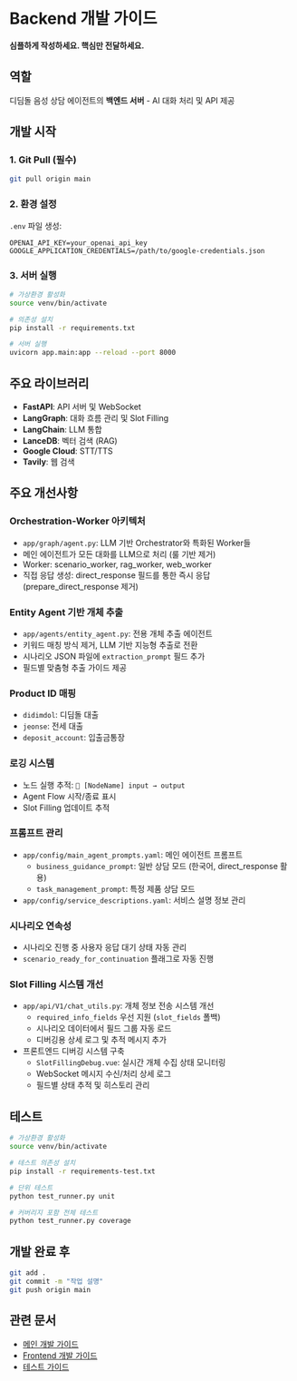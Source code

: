 # Backend 개발 가이드

**심플하게 작성하세요. 핵심만 전달하세요.**

## 역할

디딤돌 음성 상담 에이전트의 **백엔드 서버** - AI 대화 처리 및 API 제공

## 개발 시작

### 1. Git Pull (필수)
```bash
git pull origin main
```

### 2. 환경 설정
`.env` 파일 생성:
```env
OPENAI_API_KEY=your_openai_api_key
GOOGLE_APPLICATION_CREDENTIALS=/path/to/google-credentials.json
```

### 3. 서버 실행
```bash
# 가상환경 활성화
source venv/bin/activate

# 의존성 설치
pip install -r requirements.txt

# 서버 실행
uvicorn app.main:app --reload --port 8000
```

## 주요 라이브러리

- **FastAPI**: API 서버 및 WebSocket
- **LangGraph**: 대화 흐름 관리 및 Slot Filling
- **LangChain**: LLM 통합
- **LanceDB**: 벡터 검색 (RAG)
- **Google Cloud**: STT/TTS
- **Tavily**: 웹 검색

## 주요 개선사항

### Orchestration-Worker 아키텍처
- `app/graph/agent.py`: LLM 기반 Orchestrator와 특화된 Worker들
- 메인 에이전트가 모든 대화를 LLM으로 처리 (룰 기반 제거)
- Worker: scenario_worker, rag_worker, web_worker
- 직접 응답 생성: direct_response 필드를 통한 즉시 응답 (prepare_direct_response 제거)

### Entity Agent 기반 개체 추출
- `app/agents/entity_agent.py`: 전용 개체 추출 에이전트
- 키워드 매칭 방식 제거, LLM 기반 지능형 추출로 전환
- 시나리오 JSON 파일에 `extraction_prompt` 필드 추가
- 필드별 맞춤형 추출 가이드 제공

### Product ID 매핑
- `didimdol`: 디딤돌 대출
- `jeonse`: 전세 대출
- `deposit_account`: 입출금통장

### 로깅 시스템
- 노드 실행 추적: `🔄 [NodeName] input → output`
- Agent Flow 시작/종료 표시
- Slot Filling 업데이트 추적

### 프롬프트 관리
- `app/config/main_agent_prompts.yaml`: 메인 에이전트 프롬프트
  - `business_guidance_prompt`: 일반 상담 모드 (한국어, direct_response 활용)
  - `task_management_prompt`: 특정 제품 상담 모드
- `app/config/service_descriptions.yaml`: 서비스 설명 정보 관리

### 시나리오 연속성
- 시나리오 진행 중 사용자 응답 대기 상태 자동 관리
- `scenario_ready_for_continuation` 플래그로 자동 진행

### Slot Filling 시스템 개선
- `app/api/V1/chat_utils.py`: 개체 정보 전송 시스템 개선
  - `required_info_fields` 우선 지원 (`slot_fields` 폴백)
  - 시나리오 데이터에서 필드 그룹 자동 로드
  - 디버깅용 상세 로그 및 추적 메시지 추가
- 프론트엔드 디버깅 시스템 구축
  - `SlotFillingDebug.vue`: 실시간 개체 수집 상태 모니터링
  - WebSocket 메시지 수신/처리 상세 로그
  - 필드별 상태 추적 및 히스토리 관리

## 테스트

```bash
# 가상환경 활성화
source venv/bin/activate

# 테스트 의존성 설치
pip install -r requirements-test.txt

# 단위 테스트
python test_runner.py unit

# 커버리지 포함 전체 테스트
python test_runner.py coverage
```

## 개발 완료 후

```bash
git add .
git commit -m "작업 설명"
git push origin main
```

## 관련 문서

- [메인 개발 가이드](../CLAUDE.md)
- [Frontend 개발 가이드](../frontend/CLAUDE.md)
- [테스트 가이드](../README_TESTING.md)
